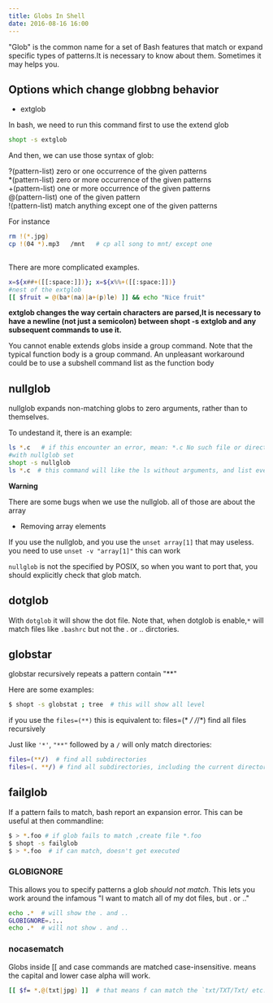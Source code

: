 ```yaml
---
title: Globs In Shell
date: 2016-08-16 16:00
---
```


"Glob" is the common name for a set of Bash features that match or expand specific types of patterns.It is necessary to know about them. Sometimes it may helps you.


## Options which change globbng behavior

+ extglob

In bash, we need to run this command first to use the extend glob

```bash
shopt -s extglob
```

And then, we can use those syntax of glob:

?(pattern-list)   zero or one occurrence of the given patterns   
*(pattern-list)   zero or more occurrence of the given patterns   
+(pattern-list)   one or more occurrence of the given patterns    
@(pattern-list)   one of the given pattern   
!(pattern-list)   match anything except one of the given patterns   


For instance

```bash
rm !(*.jpg) 
cp !(04 *).mp3   /mnt   # cp all song to mnt/ except one 
	 
```

There are more complicated examples.

```bash
x=${x##+([[:space:]])}; x=${x%%+([[:space:]])}
#nest of the extglob
[[ $fruit = @(ba*(na)|a+(p)le) ]] && echo "Nice fruit"
```

**extglob changes the way certain characters are parsed,It is necessary to have
a newline (not just a semicolon) between shopt -s extglob and any subsequent
commands to use it.**

You cannot enable extends globs inside a group command.  Note that the typical
function body is a group command. An unpleasant workaround could be to use
a subshell command list as the function body

## nullglob

nullglob expands non-matching globs to zero arguments, rather than to themselves.

To undestand it, there is an example:

```bash
ls *.c   # if this encounter an error, mean: *.c No such file or directory
#with nullglob set
shopt -s nullglob
ls *.c  # this command will like the ls without arguments, and list everything
```

**Warning**

There are some bugs when we use the nullglob. all of those are about the array

+ Removing array elements

If you use the nullglob, and you use the `unset array[1]` that may useless. you
need to use `unset -v "array[1]"` this can work

`nullglob` is not the specified by POSIX, so when you want to port that, you
should explicitly check that glob match.


## dotglob

With `dotglob` it will show the dot file. Note that, when dotglob is enable,`*`
will match files like `.bashrc` but not the . or .. dirctories. 


## globstar

globstar recursively repeats a pattern contain "**"

Here are some examples:

```bash
$ shopt -s globstat ; tree  # this will show all level
```

if you use the `files=(**)`  this is equivalent to: files=(* */* */*/*) find all files recursively

Just like `'*'`, `"**"` followed by a `/` will only match directories:

```bash
files=(**/)  # find all subdirectories
files=(. **/) # find all subdirectories, including the current directory
```

## failglob

If a pattern fails to match, bash report an expansion error. This can be useful at then commandline:

```bash
$ > *.foo # if glob fails to match ,create file *.foo
$ shopt -s failglob
$ > *.foo  # if can match, doesn't get executed

```

### GLOBIGNORE

This allows you to specify patterns a glob _should not match_. This lets you work around the infamous "I want to match all of my dot files, but . or .."

```bash
echo .*  # will show the . and ..
GLOBIGNORE=.:..
echo .*  # will not show . and ..
```
### nocasematch

Globs inside [[ and case commands are matched case-insensitive. means the capital and lower case alpha will work.

```bash
[[ $f= *.@(txt|jpg) ]]  # that means f can match the `txt/TXT/Txt/ etc.` so do the jpg. 
```



